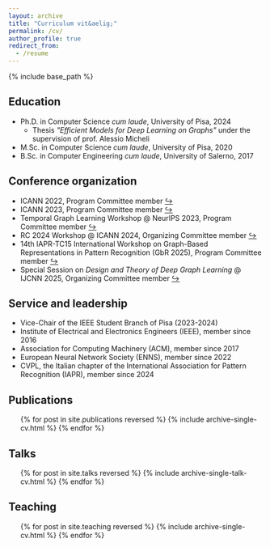 ```yaml
---
layout: archive
title: "Curriculum vit&aelig;"
permalink: /cv/
author_profile: true
redirect_from:
  - /resume
---
```


{% include base_path %}

## Education
- Ph.D. in Computer Science *cum laude*, University of Pisa, 2024
  - Thesis *"Efficient Models for Deep Learning on Graphs"* under the supervision of prof. Alessio Micheli
- M.Sc. in Computer Science *cum laude*, University of Pisa, 2020
- B.Sc. in Computer Engineering *cum laude*, University of Salerno, 2017

## Conference organization
- ICANN 2022, Program Committee member [↪](https://e-nns.org/icann2022/organization/programme-committee/)
- ICANN 2023, Program Committee member [↪](https://e-nns.org/icann2023/organization/programme-committee/)
- Temporal Graph Learning Workshop @ NeurIPS 2023, Program Committee member [↪](https://sites.google.com/view/tglworkshop-2023/home#h.axfs4bkigqjd)
- RC 2024 Workshop @ ICANN 2024, Organizing Committee member [↪](https://sites.google.com/view/reservoircomputing2024)
- 14th IAPR-TC15 International Workshop on Graph-Based Representations in Pattern Recognition (GbR 2025), Program Committee member [↪](https://gbr2025.sciencesconf.org/resource/page/id/2)
- Special Session on *Design and Theory of Deep Graph Learning* @ IJCNN 2025, Organizing Committee member [↪](https://sites.google.com/view/dtdgl-2025)

## Service and leadership
- Vice-Chair of the IEEE Student Branch of Pisa (2023-2024)
- Institute of Electrical and Electronics Engineers (IEEE), member since 2016
- Association for Computing Machinery (ACM), member since 2017
- European Neural Network Society (ENNS), member since 2022
- CVPL, the Italian chapter of the International Association for Pattern Recognition (IAPR), member since 2024

## Publications
  <ul>{% for post in site.publications reversed %}
    {% include archive-single-cv.html %}
  {% endfor %}</ul>
  
## Talks
  <ul>{% for post in site.talks reversed %}
    {% include archive-single-talk-cv.html  %}
  {% endfor %}</ul>
  
## Teaching
  <ul>{% for post in site.teaching reversed %}
    {% include archive-single-cv.html %}
  {% endfor %}</ul>
  
